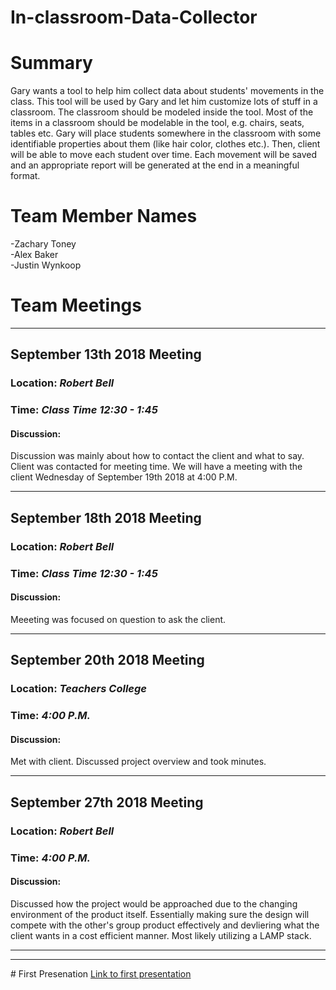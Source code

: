 # In-classroom-Data-Collector
# Summary
Gary wants a tool to help him collect data about students' movements in the class. This tool will be used by Gary and let him customize lots of stuff in a classroom. The classroom should be modeled inside the tool. Most of the items in a classroom should be modelable in the tool, e.g. chairs, seats, tables etc. Gary will place students somewhere in the classroom with some identifiable properties about them (like hair color, clothes etc.). Then, client will be able to move each student over time. Each movement will be saved and an appropriate report will be generated at the end in a meaningful format.
# Team Member Names
  -Zachary Toney<br>
  -Alex Baker<br>
  -Justin Wynkoop<br>
# Team Meetings

<hr>
<h2>September 13th 2018 Meeting</h2>
<h3>Location: <i>Robert Bell</i></h3>
<h3>Time: <i>Class Time 12:30 - 1:45</i></h3>
<h4>Discussion:</h4>
Discussion was mainly about how to contact the client and what to say. Client was contacted for meeting time. We will have a meeting with the client Wednesday of September 19th 2018 at 4:00 P.M.
<hr>

<h2>September 18th 2018 Meeting </h2>
<h3>Location: <i>Robert Bell</i></h3>
<h3>Time: <i>Class Time 12:30 - 1:45</i></h3>
<h4>Discussion:</h4>
Meeeting was focused on question to ask the client.  

<hr>

<h2>September 20th 2018 Meeting </h2>
<h3>Location: <i>Teachers College</i></h3>
<h3>Time: <i>4:00 P.M.</i></h3>
<h4>Discussion:</h4>
Met with client. Discussed project overview and took minutes. 
<hr>

<h2>September 27th 2018 Meeting </h2>
<h3>Location: <i>Robert Bell</i></h3>
<h3>Time: <i>4:00 P.M.</i></h3>
<h4>Discussion:</h4>
Discussed how the project would be approached due to the changing environment of the product itself. Essentially making sure the design will compete with the other's group product effectively and devliering what the client wants in a cost efficient manner. Most likely utilizing a LAMP stack. 
<hr>

<hr>
# First Presenation
<a href="https://docs.google.com/presentation/d/1dj6GyhkfZejB_R0QZS0v30oceMnbQt5xVSPP4zVZyJU/edit#slide=id.gc6f73a04f_0_14">Link to first presentation</a>
